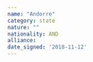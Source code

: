 ```yaml
---
name: "Andorre"
category: state
nature: ""
nationality: AND
alliance: 
date_signed: '2018-11-12'
---
```

    